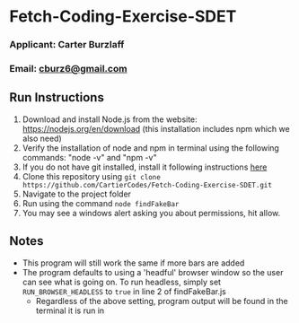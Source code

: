 # Fetch-Coding-Exercise-SDET
### Applicant: Carter Burzlaff
### Email: cburz6@gmail.com
## Run Instructions
1. Download and install Node.js from the website: https://nodejs.org/en/download (this installation includes npm which we also need)
2. Verify the installation of node and npm in terminal using the following commands: "node -v" and "npm -v"
3. If you do not have git installed, install it following instructions [here](https://git-scm.com/book/en/v2/Getting-Started-Installing-Git)
4. Clone this repository using `git clone https://github.com/CartierCodes/Fetch-Coding-Exercise-SDET.git`
5. Navigate to the project folder
6. Run using the command `node findFakeBar`
7. You may see a windows alert asking you about permissions, hit allow.
## Notes
- This program will still work the same if more bars are added
- The program defaults to using a 'headful' browser window so the user can see what is going on. To run headless, simply set `RUN_BROWSER_HEADLESS` to `true` in line 2 of findFakeBar.js
  - Regardless of the above setting, program output will be found in the terminal it is run in
